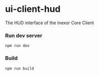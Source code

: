 # ui-client-hud
The HUD interface of the Inexor Core Client

### Run dev server

```npm run dev```

### Build

```npm run build```